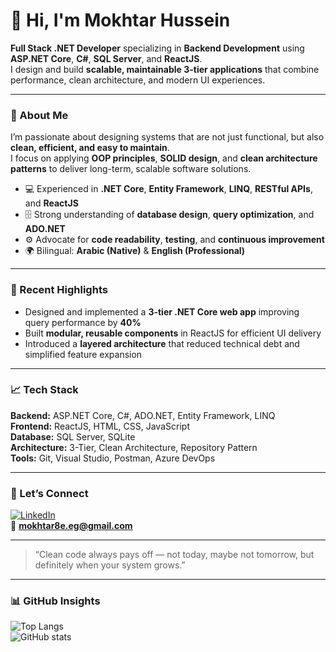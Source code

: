 # 👋 Hi, I'm Mokhtar Hussein

**Full Stack .NET Developer** specializing in **Backend Development** using **ASP.NET Core**, **C#**, **SQL Server**, and **ReactJS**.  
I design and build **scalable, maintainable 3-tier applications** that combine performance, clean architecture, and modern UI experiences.

---

### 🧠 About Me

I’m passionate about designing systems that are not just functional, but also **clean, efficient, and easy to maintain**.  
I focus on applying **OOP principles**, **SOLID design**, and **clean architecture patterns** to deliver long-term, scalable software solutions.

- 💻 Experienced in **.NET Core**, **Entity Framework**, **LINQ**, **RESTful APIs**, and **ReactJS**
- 🗄️ Strong understanding of **database design**, **query optimization**, and **ADO.NET**
- ⚙️ Advocate for **code readability**, **testing**, and **continuous improvement**
- 🌍 Bilingual: **Arabic (Native)** & **English (Professional)**

---

### 🚀 Recent Highlights

- Designed and implemented a **3-tier .NET Core web app** improving query performance by **40%**
- Built **modular, reusable components** in ReactJS for efficient UI delivery  
- Introduced a **layered architecture** that reduced technical debt and simplified feature expansion  

---

### 📈 Tech Stack

**Backend:** ASP.NET Core, C#, ADO.NET, Entity Framework, LINQ  
**Frontend:** ReactJS, HTML, CSS, JavaScript  
**Database:** SQL Server, SQLite  
**Architecture:** 3-Tier, Clean Architecture, Repository Pattern  
**Tools:** Git, Visual Studio, Postman, Azure DevOps  

---

### 🤝 Let’s Connect

[![LinkedIn](https://img.shields.io/badge/LinkedIn-Mokhtar%20Hussein-blue?style=flat-square&logo=linkedin)](https://www.linkedin.com/in/mokhtarhusseindev/)  
📧 **mokhtar8e.eg@gmail.com** 

---

> “Clean code always pays off — not today, maybe not tomorrow, but definitely when your system grows.”

---

### 📊 GitHub Insights

![Top Langs](https://github-readme-stats.vercel.app/api/top-langs/?username=mokhtarhusseindev&layout=compact&theme=default)  
![GitHub stats](https://github-readme-stats.vercel.app/api?username=mokhtarhusseindev&show_icons=true&theme=default)
